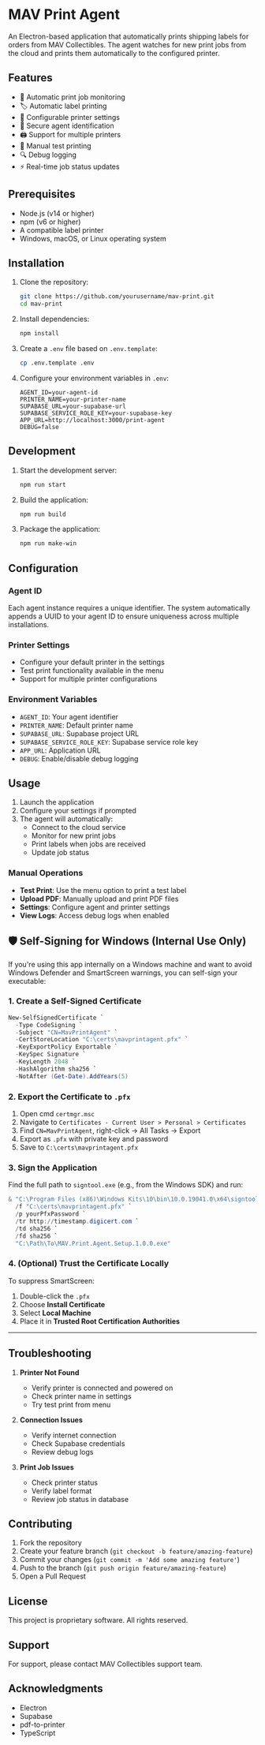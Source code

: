 # MAV Print Agent

An Electron-based application that automatically prints shipping labels for orders from MAV Collectibles. The agent watches for new print jobs from the cloud and prints them automatically to the configured printer.

## Features

- 🔄 Automatic print job monitoring  
- 🏷️ Automatic label printing  
- 🔧 Configurable printer settings  
- 🔐 Secure agent identification  
- 🖨️ Support for multiple printers  
- 📝 Manual test printing  
- 🔍 Debug logging  
- ⚡ Real-time job status updates  

## Prerequisites

- Node.js (v14 or higher)  
- npm (v6 or higher)  
- A compatible label printer  
- Windows, macOS, or Linux operating system  

## Installation

1. Clone the repository:
   ```bash
   git clone https://github.com/yourusername/mav-print.git
   cd mav-print
   ```

2. Install dependencies:
   ```bash
   npm install
   ```

3. Create a `.env` file based on `.env.template`:
   ```bash
   cp .env.template .env
   ```

4. Configure your environment variables in `.env`:
   ```env
   AGENT_ID=your-agent-id
   PRINTER_NAME=your-printer-name
   SUPABASE_URL=your-supabase-url
   SUPABASE_SERVICE_ROLE_KEY=your-supabase-key
   APP_URL=http://localhost:3000/print-agent
   DEBUG=false
   ```

## Development

1. Start the development server:
   ```bash
   npm run start
   ```

2. Build the application:
   ```bash
   npm run build
   ```

3. Package the application:
   ```bash
   npm run make-win
   ```

## Configuration

### Agent ID
Each agent instance requires a unique identifier. The system automatically appends a UUID to your agent ID to ensure uniqueness across multiple installations.

### Printer Settings
- Configure your default printer in the settings  
- Test print functionality available in the menu  
- Support for multiple printer configurations  

### Environment Variables
- `AGENT_ID`: Your agent identifier  
- `PRINTER_NAME`: Default printer name  
- `SUPABASE_URL`: Supabase project URL  
- `SUPABASE_SERVICE_ROLE_KEY`: Supabase service role key  
- `APP_URL`: Application URL  
- `DEBUG`: Enable/disable debug logging  

## Usage

1. Launch the application  
2. Configure your settings if prompted  
3. The agent will automatically:  
   - Connect to the cloud service  
   - Monitor for new print jobs  
   - Print labels when jobs are received  
   - Update job status  

### Manual Operations

- **Test Print**: Use the menu option to print a test label  
- **Upload PDF**: Manually upload and print PDF files  
- **Settings**: Configure agent and printer settings  
- **View Logs**: Access debug logs when enabled  

## 🛡️ Self-Signing for Windows (Internal Use Only)

If you're using this app internally on a Windows machine and want to avoid Windows Defender and SmartScreen warnings, you can self-sign your executable:

### 1. Create a Self-Signed Certificate

```powershell
New-SelfSignedCertificate `
  -Type CodeSigning `
  -Subject "CN=MavPrintAgent" `
  -CertStoreLocation "C:\certs\mavprintagent.pfx" `
  -KeyExportPolicy Exportable `
  -KeySpec Signature `
  -KeyLength 2048 `
  -HashAlgorithm sha256 `
  -NotAfter (Get-Date).AddYears(5)
```

### 2. Export the Certificate to `.pfx`

1. Open cmd `certmgr.msc`  
2. Navigate to `Certificates - Current User > Personal > Certificates`  
3. Find `CN=MavPrintAgent`, right-click → All Tasks → Export  
4. Export as `.pfx` with private key and password  
5. Save to `C:\certs\mavprintagent.pfx`  

### 3. Sign the Application

Find the full path to `signtool.exe` (e.g., from the Windows SDK) and run:

```powershell
& "C:\Program Files (x86)\Windows Kits\10\bin\10.0.19041.0\x64\signtool.exe" sign `
  /f "C:\certs\mavprintagent.pfx" `
  /p yourPfxPassword `
  /tr http://timestamp.digicert.com `
  /td sha256 `
  /fd sha256 `
  "C:\Path\To\MAV.Print.Agent.Setup.1.0.0.exe"
```

### 4. (Optional) Trust the Certificate Locally

To suppress SmartScreen:

1. Double-click the `.pfx`  
2. Choose **Install Certificate**  
3. Select **Local Machine**  
4. Place it in **Trusted Root Certification Authorities**  

---

## Troubleshooting

1. **Printer Not Found**
   - Verify printer is connected and powered on  
   - Check printer name in settings  
   - Try test print from menu  

2. **Connection Issues**
   - Verify internet connection  
   - Check Supabase credentials  
   - Review debug logs  

3. **Print Job Issues**
   - Check printer status  
   - Verify label format  
   - Review job status in database  

## Contributing

1. Fork the repository  
2. Create your feature branch (`git checkout -b feature/amazing-feature`)  
3. Commit your changes (`git commit -m 'Add some amazing feature'`)  
4. Push to the branch (`git push origin feature/amazing-feature`)  
5. Open a Pull Request  

## License

This project is proprietary software. All rights reserved.

## Support

For support, please contact MAV Collectibles support team.

## Acknowledgments

- Electron  
- Supabase  
- pdf-to-printer  
- TypeScript  
